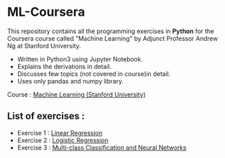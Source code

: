 # ML-Coursera

This repository contains all the programming exercises in **Python** for the Coursera course called "Machine Learning" by 
Adjunct Professor Andrew Ng at Stanford University.  

+ Written in Python3 using Jupyter Notebook.
+ Explains the derivations in detail.
+ Discusses few topics (not covered in course)in detail.
+ Uses only pandas and numpy library.

Course : [Machine Learning (Stanford University)](https://www.coursera.org/learn/machine-learning)

## List of exercises : 

+ Exercise 1 : [Linear Regression](https://nbviewer.jupyter.org/github/rj425/ML-Coursera/blob/master/Exercise-1/ex1.ipynb)
+ Exercise 2 : [Logistic Regression](https://nbviewer.jupyter.org/github/rj425/ML-Coursera/blob/master/Exercise-2/ex2.ipynb)
+ Exercise 3 : [Multi-class Classification and Neural Networks](https://nbviewer.jupyter.org/github/rj425/ML-Coursera/blob/master/Exercise-3/ex3.ipynb)